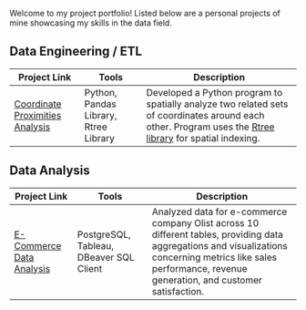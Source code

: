 Welcome to my project portfolio! Listed below are a personal projects of mine showcasing my skills in the data field.

## Data Engineering / ETL

| Project Link | Tools | Description |
|-|-|-|
| [Coordinate Proximities Analysis](https://github.com/rsnyderaustin/Coordinate-Proximities-Analysis) | Python, Pandas Library, Rtree Library | Developed a Python program to spatially analyze two related sets of coordinates around each other. Program uses the [Rtree library](https://rtree.readthedocs.io/en/latest/) for spatial indexing. |

## Data Analysis
| Project Link | Tools | Description |
|-|-|-|
| [E-Commerce Data Analysis](https://github.com/rsnyderaustin/Ecommerce-Data-Analysis) | PostgreSQL, Tableau, DBeaver SQL Client | Analyzed data for e-commerce company Olist across 10 different tables, providing data aggregations and visualizations concerning metrics like sales performance, revenue generation, and customer satisfaction. |
